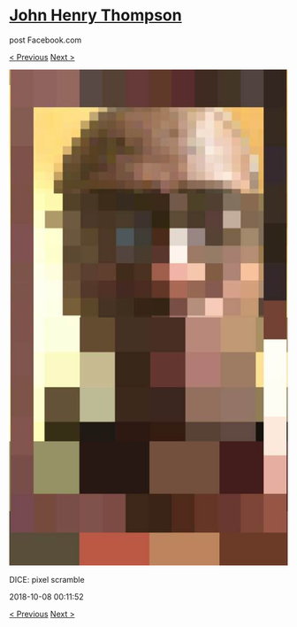 # [John Henry Thompson](../README.md)
post Facebook.com

[< Previous](2018-10-08-3.md) [Next >](2018-10-08-5.md)

[![](../media/2018-10-08/Timeline-Photos-DICE-pixel-scramble.jpg)](../README.md)

DICE: pixel scramble

2018-10-08 00:11:52

[< Previous](2018-10-08-3.md) [Next >](2018-10-08-5.md)